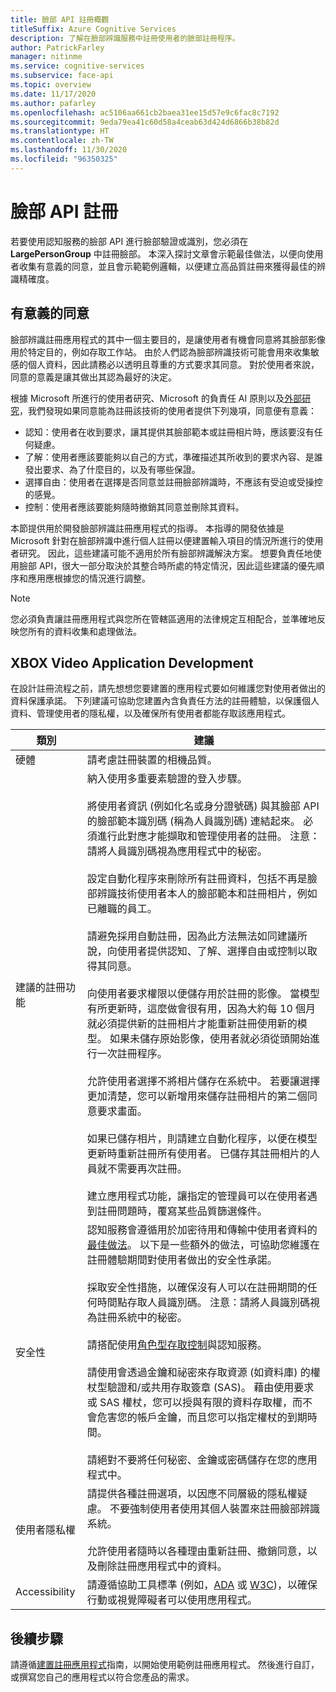 ```yaml
---
title: 臉部 API 註冊概觀
titleSuffix: Azure Cognitive Services
description: 了解在臉部辨識服務中註冊使用者的臉部註冊程序。
author: PatrickFarley
manager: nitinme
ms.service: cognitive-services
ms.subservice: face-api
ms.topic: overview
ms.date: 11/17/2020
ms.author: pafarley
ms.openlocfilehash: ac5106aa661cb2baea31ee15d57e9c6fac8c7192
ms.sourcegitcommit: 9eda79ea41c60d58a4ceab63d424d6866b38b82d
ms.translationtype: HT
ms.contentlocale: zh-TW
ms.lasthandoff: 11/30/2020
ms.locfileid: "96350325"
---
```

# <a name="face-api-enrollment"></a>臉部 API 註冊

若要使用認知服務的臉部 API 進行臉部驗證或識別，您必須在 **LargePersonGroup** 中註冊臉部。 本深入探討文章會示範最佳做法，以便向使用者收集有意義的同意，並且會示範範例邏輯，以便建立高品質註冊來獲得最佳的辨識精確度。  

## <a name="meaningful-consent"></a>有意義的同意 

臉部辨識註冊應用程式的其中一個主要目的，是讓使用者有機會同意將其臉部影像用於特定目的，例如存取工作站。 由於人們認為臉部辨識技術可能會用來收集敏感的個人資料，因此請務必以透明且尊重的方式要求其同意。 對於使用者來說，同意的意義是讓其做出其認為最好的決定。   

根據 Microsoft 所進行的使用者研究、Microsoft 的負責任 AI 原則以及[外部研究](ftp://ftp.cs.washington.edu/tr/2000/12/UW-CSE-00-12-02.pdf)，我們發現如果同意能為註冊該技術的使用者提供下列幾項，同意便有意義：

* 認知：使用者在收到要求，讓其提供其臉部範本或註冊相片時，應該要沒有任何疑慮。 
* 了解：使用者應該要能夠以自己的方式，準確描述其所收到的要求內容、是誰發出要求、為了什麼目的，以及有哪些保證。 
* 選擇自由：使用者在選擇是否同意並註冊臉部辨識時，不應該有受迫或受操控的感覺。 
* 控制：使用者應該要能夠隨時撤銷其同意並刪除其資料。 

本節提供用於開發臉部辨識註冊應用程式的指導。 本指導的開發依據是 Microsoft 針對在臉部辨識中進行個人註冊以便建置輸入項目的情況所進行的使用者研究。 因此，這些建議可能不適用於所有臉部辨識解決方案。 想要負責任地使用臉部 API，很大一部分取決於其整合時所處的特定情況，因此這些建議的優先順序和應用應根據您的情況進行調整。 

> [!NOTE]
> 您必須負責讓註冊應用程式與您所在管轄區適用的法律規定互相配合，並準確地反映您所有的資料收集和處理做法。

## <a name="application-development"></a>XBOX Video Application Development 

在設計註冊流程之前，請先想想您要建置的應用程式要如何維護您對使用者做出的資料保護承諾。 下列建議可協助您建置內含負責任方法的註冊體驗，以保護個人資料、管理使用者的隱私權，以及確保所有使用者都能存取該應用程式。  

|類別 | 建議 |
|---|---|
|硬體 | 請考慮註冊裝置的相機品質。 |
|建議的註冊功能 | 納入使用多重要素驗證的登入步驟。</br></br>將使用者資訊 (例如化名或身分證號碼) 與其臉部 API 的臉部範本識別碼 (稱為人員識別碼) 連結起來。 必須進行此對應才能擷取和管理使用者的註冊。 注意：請將人員識別碼視為應用程式中的秘密。</br></br>設定自動化程序來刪除所有註冊資料，包括不再是臉部辨識技術使用者本人的臉部範本和註冊相片，例如已離職的員工。</br></br>請避免採用自動註冊，因為此方法無法如同建議所說，向使用者提供認知、了解、選擇自由或控制以取得其同意。 </br></br>向使用者要求權限以便儲存用於註冊的影像。 當模型有所更新時，這麼做會很有用，因為大約每 10 個月就必須提供新的註冊相片才能重新註冊使用新的模型。 如果未儲存原始影像，使用者就必須從頭開始進行一次註冊程序。</br></br>允許使用者選擇不將相片儲存在系統中。 若要讓選擇更加清楚，您可以新增用來儲存註冊相片的第二個同意要求畫面。 </br></br>如果已儲存相片，則請建立自動化程序，以便在模型更新時重新註冊所有使用者。 已儲存其註冊相片的人員就不需要再次註冊。 </br></br>建立應用程式功能，讓指定的管理員可以在使用者遇到註冊問題時，覆寫某些品質篩選條件。 |
|安全性 | 認知服務會遵循用於加密待用和傳輸中使用者資料的[最佳做法](../cognitive-services-virtual-networks.md?tabs=portal)。 以下是一些額外的做法，可協助您維護在註冊體驗期間對使用者做出的安全性承諾。 </br></br>採取安全性措施，以確保沒有人可以在註冊期間的任何時間點存取人員識別碼。 注意：請將人員識別碼視為註冊系統中的秘密。 </br></br>請搭配使用[角色型存取控制](../../role-based-access-control/overview.md)與認知服務。 </br></br>請使用會透過金鑰和祕密來存取資源 (如資料庫) 的權杖型驗證和/或共用存取簽章 (SAS)。 藉由使用要求或 SAS 權杖，您可以授與有限的資料存取權，而不會危害您的帳戶金鑰，而且您可以指定權杖的到期時間。 </br></br>請絕對不要將任何秘密、金鑰或密碼儲存在您的應用程式中。 |
|使用者隱私權 |請提供各種註冊選項，以因應不同層級的隱私權疑慮。 不要強制使用者使用其個人裝置來註冊臉部辨識系統。 </br></br>允許使用者隨時以各種理由重新註冊、撤銷同意，以及刪除註冊應用程式中的資料。 |
|Accessibility |請遵循協助工具標準 (例如，[ADA](https://www.ada.gov/regs2010/2010ADAStandards/2010ADAstandards.htm) 或 [W3C](https://www.w3.org/TR/WCAG21/))，以確保行動或視覺障礙者可以使用應用程式。 |

## <a name="next-steps"></a>後續步驟  

請遵循[建置註冊應用程式](build-enrollment-app.md)指南，以開始使用範例註冊應用程式。 然後進行自訂，或撰寫您自己的應用程式以符合您產品的需求。